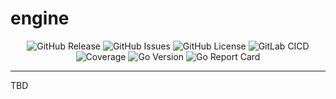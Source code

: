 # engine <!-- omit in toc -->

<p align="center">
  <img alt="GitHub Release" src="https://img.shields.io/github/v/release/kickr-dev/engine?include_prereleases&sort=semver&style=for-the-badge">
  <img alt="GitHub Issues" src="https://img.shields.io/github/issues-raw/kickr-dev/engine?style=for-the-badge">
  <img alt="GitHub License" src="https://img.shields.io/github/license/kickr-dev/engine?style=for-the-badge">
  <img alt="GitLab CICD" src="https://img.shields.io/gitlab/pipeline-status/kickr-dev%2Fengine?gitlab_url=https%3A%2F%2Fgitlab.com&branch=main&style=for-the-badge">
  <img alt="Coverage" src="https://img.shields.io/codecov/c/github/kickr-dev/engine?style=for-the-badge">
  <img alt="Go Version" src="https://img.shields.io/github/go-mod/go-version/kickr-dev/engine?style=for-the-badge">
  <img alt="Go Report Card" src="https://goreportcard.com/badge/github.com/kickr-dev/engine?style=for-the-badge">
</p>

---

TBD

